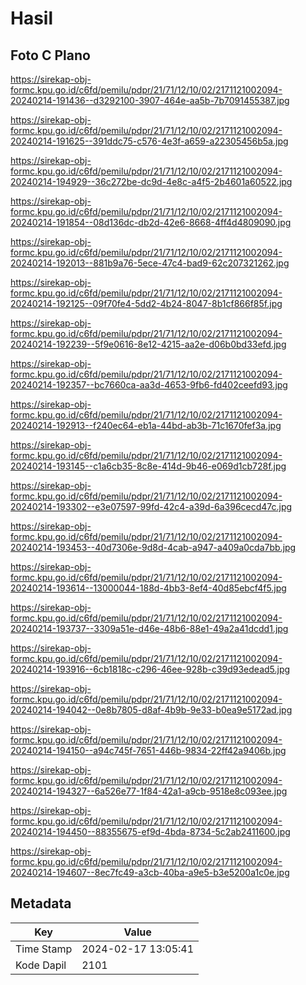 # Hasil

## Foto C Plano

https://sirekap-obj-formc.kpu.go.id/c6fd/pemilu/pdpr/21/71/12/10/02/2171121002094-20240214-191436--d3292100-3907-464e-aa5b-7b7091455387.jpg

https://sirekap-obj-formc.kpu.go.id/c6fd/pemilu/pdpr/21/71/12/10/02/2171121002094-20240214-191625--391ddc75-c576-4e3f-a659-a22305456b5a.jpg

https://sirekap-obj-formc.kpu.go.id/c6fd/pemilu/pdpr/21/71/12/10/02/2171121002094-20240214-194929--36c272be-dc9d-4e8c-a4f5-2b4601a60522.jpg

https://sirekap-obj-formc.kpu.go.id/c6fd/pemilu/pdpr/21/71/12/10/02/2171121002094-20240214-191854--08d136dc-db2d-42e6-8668-4ff4d4809090.jpg

https://sirekap-obj-formc.kpu.go.id/c6fd/pemilu/pdpr/21/71/12/10/02/2171121002094-20240214-192013--881b9a76-5ece-47c4-bad9-62c207321262.jpg

https://sirekap-obj-formc.kpu.go.id/c6fd/pemilu/pdpr/21/71/12/10/02/2171121002094-20240214-192125--09f70fe4-5dd2-4b24-8047-8b1cf866f85f.jpg

https://sirekap-obj-formc.kpu.go.id/c6fd/pemilu/pdpr/21/71/12/10/02/2171121002094-20240214-192239--5f9e0616-8e12-4215-aa2e-d06b0bd33efd.jpg

https://sirekap-obj-formc.kpu.go.id/c6fd/pemilu/pdpr/21/71/12/10/02/2171121002094-20240214-192357--bc7660ca-aa3d-4653-9fb6-fd402ceefd93.jpg

https://sirekap-obj-formc.kpu.go.id/c6fd/pemilu/pdpr/21/71/12/10/02/2171121002094-20240214-192913--f240ec64-eb1a-44bd-ab3b-71c1670fef3a.jpg

https://sirekap-obj-formc.kpu.go.id/c6fd/pemilu/pdpr/21/71/12/10/02/2171121002094-20240214-193145--c1a6cb35-8c8e-414d-9b46-e069d1cb728f.jpg

https://sirekap-obj-formc.kpu.go.id/c6fd/pemilu/pdpr/21/71/12/10/02/2171121002094-20240214-193302--e3e07597-99fd-42c4-a39d-6a396cecd47c.jpg

https://sirekap-obj-formc.kpu.go.id/c6fd/pemilu/pdpr/21/71/12/10/02/2171121002094-20240214-193453--40d7306e-9d8d-4cab-a947-a409a0cda7bb.jpg

https://sirekap-obj-formc.kpu.go.id/c6fd/pemilu/pdpr/21/71/12/10/02/2171121002094-20240214-193614--13000044-188d-4bb3-8ef4-40d85ebcf4f5.jpg

https://sirekap-obj-formc.kpu.go.id/c6fd/pemilu/pdpr/21/71/12/10/02/2171121002094-20240214-193737--3309a51e-d46e-48b6-88e1-49a2a41dcdd1.jpg

https://sirekap-obj-formc.kpu.go.id/c6fd/pemilu/pdpr/21/71/12/10/02/2171121002094-20240214-193916--6cb1818c-c296-46ee-928b-c39d93edead5.jpg

https://sirekap-obj-formc.kpu.go.id/c6fd/pemilu/pdpr/21/71/12/10/02/2171121002094-20240214-194042--0e8b7805-d8af-4b9b-9e33-b0ea9e5172ad.jpg

https://sirekap-obj-formc.kpu.go.id/c6fd/pemilu/pdpr/21/71/12/10/02/2171121002094-20240214-194150--a94c745f-7651-446b-9834-22ff42a9406b.jpg

https://sirekap-obj-formc.kpu.go.id/c6fd/pemilu/pdpr/21/71/12/10/02/2171121002094-20240214-194327--6a526e77-1f84-42a1-a9cb-9518e8c093ee.jpg

https://sirekap-obj-formc.kpu.go.id/c6fd/pemilu/pdpr/21/71/12/10/02/2171121002094-20240214-194450--88355675-ef9d-4bda-8734-5c2ab2411600.jpg

https://sirekap-obj-formc.kpu.go.id/c6fd/pemilu/pdpr/21/71/12/10/02/2171121002094-20240214-194607--8ec7fc49-a3cb-40ba-a9e5-b3e5200a1c0e.jpg


## Metadata

| Key        | Value               |
| ---------- | ------------------- |
| Time Stamp | 2024-02-17 13:05:41 |
| Kode Dapil | 2101                |



